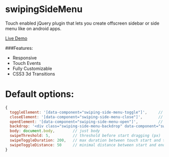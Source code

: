 # swipingSideMenu
Touch enabled jQuery plugin that lets you create offscreen sidebar or side menu like on android apps.

[Live Demo](http://troll-winner.16mb.com/demo/swiping-side-menu)

###Features:
* Responsive
* Touch Events
* Fully Customizable
* CSS3 3d Transitions

Default options:
===============
```javascript
{
  toggleElement: '[data-component="swiping-side-menu-toggle"]',     // selector to toggle menu
  closeElement: '[data-component="swiping-side-menu-close"]',       // selector to close menu
  openElement: '[data-component="swiping-side-menu-open"]',         // selector to open menu
  backdrop: '<div class="swiping-side-menu-backdrop" data-component="swiping-side-menu-close"></div>',  // backdrop html
  body: document.body,        // just body
  swipeThreshold: 5,          // threshold before start dragging (px)
  swipeToggleDuration: 200,   // max duration between touch start and touch end to fast open/close menu (ms)
  swipeToggleDistance: 50     // minimal distance between start and end points to fast open/close menu (px)
}
```
